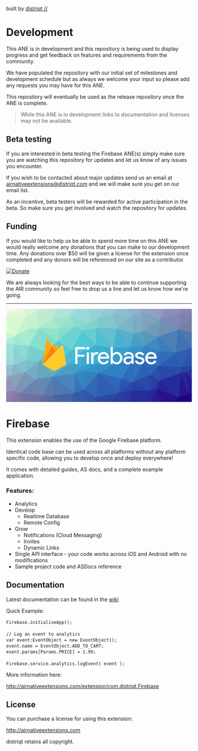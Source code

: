 built by [distriqt //](http://airnativeextensions.com) 



# Development

This ANE is in development and this repository is being used to display progress 
and get feedback on features and requirements from the community.

We have populated the repository with our initial set of milestones and development schedule 
but as always we welcome your input so please add any requests you may have for this ANE.

This repository will eventually be used as the release repository once the ANE is complete.

> While this ANE is in development links to documentation and licenses may not be available.



## Beta testing

If you are interested in beta testing the Firebase ANE(s) simply make sure you are watching this repository for updates
and let us know of any issues you encounter. 

If you wish to be contacted about major updates send us an email at airnativeextensions@distriqt.com 
and we will make sure you get on our email list.  

As an incentive, beta testers will be rewarded for active participation in the beta. 
So make sure you get involved and watch the repository for updates.



## Funding

If you would like to help us be able to spend more time on this ANE we would really welcome any donations that 
you can make to our development time. Any donations over $50 will be given a license for the extension once completed 
and any donors will be referenced on our site as a contributor. 

[![Donate](https://img.shields.io/badge/Donate-PayPal-green.svg)](https://www.paypal.com/cgi-bin/webscr?cmd=_s-xclick&hosted_button_id=SUTDJB94ZJN4W)

We are always looking for the best ways to be able to continue supporting the AIR community so feel free to
drop us a line and let us know how we're going.

---

![Firebase](images/promo.png)

# Firebase

This extension enables the use of the Google Firebase platform.

Identical code base can be used across all platforms without any platform specific code, 
allowing you to develop once and deploy everywhere! 

It comes with detailed guides, AS docs, and a complete example application.


### Features:

- Analytics
- Develop
	- Realtime Database
	- Remote Config
- Grow
	- Notifications (Cloud Messaging)
	- Invites
	- Dynamic Links
- Single API interface - your code works across iOS and Android with no modifications
- Sample project code and ASDocs reference


## Documentation

Latest documentation can be found in the [wiki](https://github.com/distriqt/ANE-Firebase/wiki)

Quick Example: 

```as3
Firebase.initialiseApp();

// Log an event to analytics
var event:EventObject = new EventObject();
event.name = EventObject.ADD_TO_CART;
event.params[Params.PRICE] = 1.99;

Firebase.service.analytics.logEvent( event );
```

More information here:

http://airnativeextensions.com/extension/com.distriqt.Firebase




## License

You can purchase a license for using this extension:

http://airnativeextensions.com

distriqt retains all copyright.
